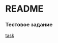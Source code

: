 # README #

### Тестовое задание

[task](https://nbviewer.org/urls/bitbucket.org/raduntsev/ml-da/raw/32a54d97599827badea421018f11749c1bb09d2a/gb_intensive_ds/hh/task.ipynb)
